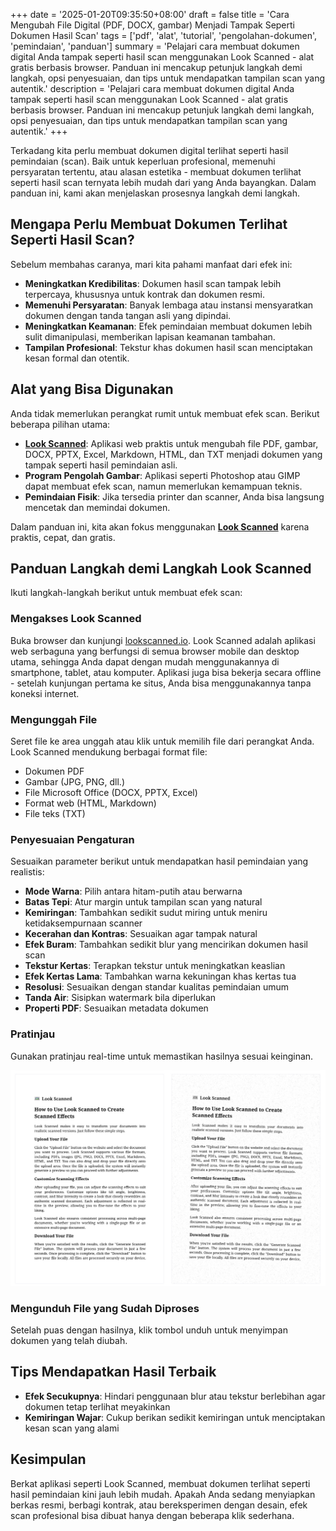 +++
date = '2025-01-20T09:35:50+08:00'
draft = false
title = 'Cara Mengubah File Digital (PDF, DOCX, gambar) Menjadi Tampak Seperti Dokumen Hasil Scan'
tags = ['pdf', 'alat', 'tutorial', 'pengolahan-dokumen', 'pemindaian', 'panduan']
summary = 'Pelajari cara membuat dokumen digital Anda tampak seperti hasil scan menggunakan Look Scanned - alat gratis berbasis browser. Panduan ini mencakup petunjuk langkah demi langkah, opsi penyesuaian, dan tips untuk mendapatkan tampilan scan yang autentik.'
description = 'Pelajari cara membuat dokumen digital Anda tampak seperti hasil scan menggunakan Look Scanned - alat gratis berbasis browser. Panduan ini mencakup petunjuk langkah demi langkah, opsi penyesuaian, dan tips untuk mendapatkan tampilan scan yang autentik.'
+++

Terkadang kita perlu membuat dokumen digital terlihat seperti hasil pemindaian (scan). Baik untuk keperluan profesional, memenuhi persyaratan tertentu, atau alasan estetika - membuat dokumen terlihat seperti hasil scan ternyata lebih mudah dari yang Anda bayangkan. Dalam panduan ini, kami akan menjelaskan prosesnya langkah demi langkah.

## Mengapa Perlu Membuat Dokumen Terlihat Seperti Hasil Scan?

Sebelum membahas caranya, mari kita pahami manfaat dari efek ini:

- **Meningkatkan Kredibilitas**: Dokumen hasil scan tampak lebih terpercaya, khususnya untuk kontrak dan dokumen resmi.
- **Memenuhi Persyaratan**: Banyak lembaga atau instansi mensyaratkan dokumen dengan tanda tangan asli yang dipindai.
- **Meningkatkan Keamanan**: Efek pemindaian membuat dokumen lebih sulit dimanipulasi, memberikan lapisan keamanan tambahan.
- **Tampilan Profesional**: Tekstur khas dokumen hasil scan menciptakan kesan formal dan otentik.

## Alat yang Bisa Digunakan

Anda tidak memerlukan perangkat rumit untuk membuat efek scan. Berikut beberapa pilihan utama:

- **[Look Scanned](https://lookscanned.io)**: Aplikasi web praktis untuk mengubah file PDF, gambar, DOCX, PPTX, Excel, Markdown, HTML, dan TXT menjadi dokumen yang tampak seperti hasil pemindaian asli.
- **Program Pengolah Gambar**: Aplikasi seperti Photoshop atau GIMP dapat membuat efek scan, namun memerlukan kemampuan teknis.
- **Pemindaian Fisik**: Jika tersedia printer dan scanner, Anda bisa langsung mencetak dan memindai dokumen.

Dalam panduan ini, kita akan fokus menggunakan **[Look Scanned](https://lookscanned.io)** karena praktis, cepat, dan gratis.

## Panduan Langkah demi Langkah Look Scanned

Ikuti langkah-langkah berikut untuk membuat efek scan:

### Mengakses Look Scanned

Buka browser dan kunjungi [lookscanned.io](https://lookscanned.io/scan). Look Scanned adalah aplikasi web serbaguna yang berfungsi di semua browser mobile dan desktop utama, sehingga Anda dapat dengan mudah menggunakannya di smartphone, tablet, atau komputer. Aplikasi juga bisa bekerja secara offline - setelah kunjungan pertama ke situs, Anda bisa menggunakannya tanpa koneksi internet.

### Mengunggah File

Seret file ke area unggah atau klik untuk memilih file dari perangkat Anda. Look Scanned mendukung berbagai format file:

- Dokumen PDF
- Gambar (JPG, PNG, dll.)
- File Microsoft Office (DOCX, PPTX, Excel)
- Format web (HTML, Markdown)
- File teks (TXT)

### Penyesuaian Pengaturan

Sesuaikan parameter berikut untuk mendapatkan hasil pemindaian yang realistis:

- **Mode Warna**: Pilih antara hitam-putih atau berwarna
- **Batas Tepi**: Atur margin untuk tampilan scan yang natural
- **Kemiringan**: Tambahkan sedikit sudut miring untuk meniru ketidaksempurnaan scanner
- **Kecerahan dan Kontras**: Sesuaikan agar tampak natural
- **Efek Buram**: Tambahkan sedikit blur yang mencirikan dokumen hasil scan
- **Tekstur Kertas**: Terapkan tekstur untuk meningkatkan keaslian
- **Efek Kertas Lama**: Tambahkan warna kekuningan khas kertas tua
- **Resolusi**: Sesuaikan dengan standar kualitas pemindaian umum
- **Tanda Air**: Sisipkan watermark bila diperlukan
- **Properti PDF**: Sesuaikan metadata dokumen

### Pratinjau

Gunakan pratinjau real-time untuk memastikan hasilnya sesuai keinginan.

![Pratinjau Real-time Look Scanned](./look-scanned-preview.webp)

### Mengunduh File yang Sudah Diproses

Setelah puas dengan hasilnya, klik tombol unduh untuk menyimpan dokumen yang telah diubah.

## Tips Mendapatkan Hasil Terbaik

- **Efek Secukupnya**: Hindari penggunaan blur atau tekstur berlebihan agar dokumen tetap terlihat meyakinkan
- **Kemiringan Wajar**: Cukup berikan sedikit kemiringan untuk menciptakan kesan scan yang alami

## Kesimpulan

Berkat aplikasi seperti Look Scanned, membuat dokumen terlihat seperti hasil pemindaian kini jauh lebih mudah. Apakah Anda sedang menyiapkan berkas resmi, berbagi kontrak, atau bereksperimen dengan desain, efek scan profesional bisa dibuat hanya dengan beberapa klik sederhana.
